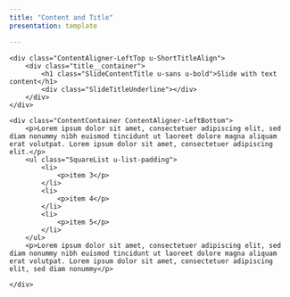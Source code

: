 ```yaml
---
title: "Content and Title"
presentation: template

---
```


<div class="ContentAligner ContentAligner-Vertical">

    <div class="ContentAligner-LeftTop u-ShortTitleAlign">
        <div class="title__container">
            <h1 class="SlideContentTitle u-sans u-bold">Slide with text content</h1>
            <div class="SlideTitleUnderline"></div>
        </div>
    </div>

    <div class="ContentContainer ContentAligner-LeftBottom">
        <p>Lorem ipsum dolor sit amet, consectetuer adipiscing elit, sed diam nonummy nibh euismod tincidunt ut laoreet dolore magna aliquam erat volutpat. Lorem ipsum dolor sit amet, consectetuer adipiscing elit.</p>
        <ul class="SquareList u-list-padding">
            <li>
                <p>item 3</p>
            </li>
            <li>
                <p>item 4</p>
            </li>
            <li>
                <p>item 5</p>
            </li>
        </ul>
        <p>Lorem ipsum dolor sit amet, consectetuer adipiscing elit, sed diam nonummy nibh euismod tincidunt ut laoreet dolore magna aliquam erat volutpat. Lorem ipsum dolor sit amet, consectetuer adipiscing elit, sed diam nonummy</p>

    </div>

</div>
